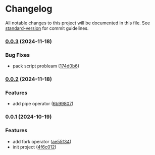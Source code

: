 # Changelog

All notable changes to this project will be documented in this file. See [standard-version](https://github.com/conventional-changelog/standard-version) for commit guidelines.

### [0.0.3](https://github.com/fluthjs/fluth/compare/v0.0.2...v0.0.3) (2024-11-18)


### Bug Fixes

* pack script probleam ([174d0b6](https://github.com/fluthjs/fluth/commit/174d0b6945526e4fca0e7245a09ad818fde49a62))

### [0.0.2](https://github.com/fluthjs/fluth/compare/v0.0.1...v0.0.2) (2024-11-18)


### Features

* add pipe operator ([6b99807](https://github.com/fluthjs/fluth/commit/6b99807bc6b0e3632d90486f279c407afefcd1fb))

### 0.0.1 (2024-10-19)


### Features

* add fork operator ([ae55f34](https://github.com/fluthjs/fluth/commit/ae55f3484757a4fd988fb509a589c81382830585))
* init project ([4f6c012](https://github.com/fluthjs/fluth/commit/4f6c0121797f97794615daae9a6acf26b14f31e0))
